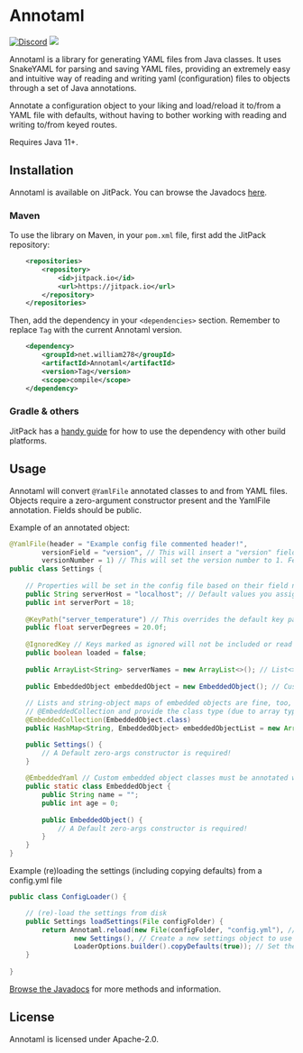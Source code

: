 # Annotaml
[![Discord](https://img.shields.io/discord/818135932103557162?color=7289da&logo=discord)](https://discord.gg/tVYhJfyDWG)
[![](https://jitpack.io/v/net.william278/Annotaml.svg)](https://jitpack.io/#net.william278/Annotaml)

Annotaml is a library for generating YAML files from Java classes. It uses SnakeYAML for parsing and saving YAML files, providing an extremely easy and intuitive way of reading and writing yaml (configuration) files to objects through a set of Java annotations.

Annotate a configuration object to your liking and load/reload it to/from a YAML file with defaults, without having to bother working with reading and writing to/from keyed routes.

Requires Java 11+.

## Installation
Annotaml is available on JitPack. You can browse the Javadocs [here](https://javadoc.jitpack.io/net/william278/Annotaml/latest/javadoc/).

### Maven
To use the library on Maven, in your `pom.xml` file, first add the JitPack repository:
```xml
    <repositories>
        <repository>
            <id>jitpack.io</id>
            <url>https://jitpack.io</url>
        </repository>
    </repositories>
```

Then, add the dependency in your `<dependencies>` section. Remember to replace `Tag` with the current Annotaml version.
```xml
    <dependency>
        <groupId>net.william278</groupId>
        <artifactId>Annotaml</artifactId>
        <version>Tag</version>
        <scope>compile</scope>
    </dependency>
```

### Gradle & others
JitPack has a [handy guide](https://jitpack.io/#net.william278/Annotaml/#How_to) for how to use the dependency with other build platforms.

## Usage
Annotaml will convert `@YamlFile` annotated classes to and from YAML files. Objects require a zero-argument constructor present and the YamlFile annotation. Fields should be public.

Example of an annotated object:
```java
@YamlFile(header = "Example config file commented header!", 
        versionField = "version", // This will insert a "version" field in the config file for versioning.
        versionNumber = 1) // This will set the version number to 1. Fetch with Annotaml#getVersionNumber(...)
public class Settings {
    
    // Properties will be set in the config file based on their field names converted to camel case (conversion can be disabled)
    public String serverHost = "localhost"; // Default values you assign will be set by default
    public int serverPort = 18;
    
    @KeyPath("server_temperature") // This overrides the default key path of "server_degrees".
    public float serverDegrees = 20.0f;
    
    @IgnoredKey // Keys marked as ignored will not be included or read from the config file.
    public boolean loaded = false;
    
    public ArrayList<String> serverNames = new ArrayList<>(); // List<> and Map<> collections are supported
    
    public EmbeddedObject embeddedObject = new EmbeddedObject(); // Custom objects are supported!
    
    // Lists and string-object maps of embedded objects are fine, too, but you must annotate with
    // @EmbeddedCollection and provide the class type (due to array type erasure in Java)
    @EmbeddedCollection(EmbeddedObject.class)
    public HashMap<String, EmbeddedObject> embeddedObjectList = new ArrayList<>();

    public Settings() {
        // A Default zero-args constructor is required!
    }
    
    @EmbeddedYaml // Custom embedded object classes must be annotated with @EmbeddedYaml
    public static class EmbeddedObject {
        public String name = "";
        public int age = 0;
        
        public EmbeddedObject() {
            // A Default zero-args constructor is required!
        }
    }
}
```

Example (re)loading the settings (including copying defaults) from a config.yml file
```java
public class ConfigLoader() {

    // (re)-load the settings from disk
    public Settings loadSettings(File configFolder) {
        return Annotaml.reload(new File(configFolder, "config.yml"), // The config file to load to/from
                new Settings(), // Create a new settings object to use as defaults
                LoaderOptions.builder().copyDefaults(true)); // Set the loader to copy defaults
    }
    
}
```

[Browse the Javadocs](https://javadoc.jitpack.io/net/william278/Annotaml/latest/javadoc/) for more methods and information.

## License
Annotaml is licensed under Apache-2.0.
